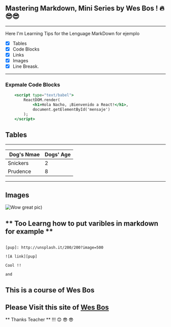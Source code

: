 ## Mastering Markdown, Mini Series by Wes Bos ! :fire: :sunglasses::sunglasses:

----
Here I'm Learning Tips for the Lenguage MarkDown 
for ejemplo 

* [x] Tables
* [x] Code Blocks
* [x] Links 
* [x] Images 
* [x] Line Breask.

---

### Expmale Code Blocks 

```jsx
    <script type="text/babel">
        ReactDOM.render(
            <h1>Hola Nacho, ¡Bienvenido a React!</h1>,
            document.getElementById('mensaje')
        );
    </script>
```

## Tables 
___

| Dog's Nmae | Dogs' Age |
|:-----------|:----------
|Snickers|2|
|Prudence|8|


---

## Images 


![Wow great pic](http://unsplash.it/300/300?image=100))

## ** Too Learng how to put varibles in markdown for example **

```Md

[pup]: http://unsplash.it/200/200?image=500

![A link][pup]

Cool !! 

and 

```

## This is a course of Wes Bos

## Please Visit this site of [Wes Bos](http://wesbos.com) 
** Thanks Teacher ** !!! :blush: :sunglasses: :sunglasses:
